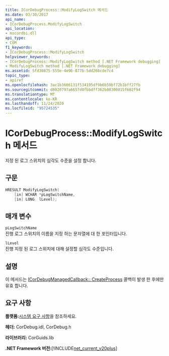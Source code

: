 ```yaml
---
title: ICorDebugProcess::ModifyLogSwitch 메서드
ms.date: 03/30/2017
api_name:
- ICorDebugProcess.ModifyLogSwitch
api_location:
- mscordbi.dll
api_type:
- COM
f1_keywords:
- ICorDebugProcess::ModifyLogSwitch
helpviewer_keywords:
- ICorDebugProcess::ModifyLogSwitch method [.NET Framework debugging]
- ModifyLogSwitch method [.NET Framework debugging]
ms.assetid: 5fd30875-555e-4e96-877b-5dd266cde7c4
topic_type:
- apiref
ms.openlocfilehash: 3ac1b3606131f534195df9b6b59bf72b1bff27fb
ms.sourcegitcommit: d8020797a6657d0fbbdff362b80300815f682f94
ms.translationtype: MT
ms.contentlocale: ko-KR
ms.lasthandoff: 11/24/2020
ms.locfileid: "95724535"
---
```

# <a name="icordebugprocessmodifylogswitch-method"></a>ICorDebugProcess::ModifyLogSwitch 메서드

지정 된 로그 스위치의 심각도 수준을 설정 합니다.  
  
## <a name="syntax"></a>구문  
  
```cpp  
HRESULT ModifyLogSwitch(  
    [in] WCHAR *pLogSwitchName,  
    [in] LONG  lLevel);  
```  
  
## <a name="parameters"></a>매개 변수  

 `pLogSwitchName`  
 진행 로그 스위치의 이름을 지정 하는 문자열에 대 한 포인터입니다.  
  
 `lLevel`  
 진행 지정 된 로그 스위치에 대해 설정할 심각도 수준입니다.  
  
## <a name="remarks"></a>설명  

 이 메서드는 [ICorDebugManagedCallback:: CreateProcess](icordebugmanagedcallback-createprocess-method.md) 콜백이 발생 한 후에만 유효 합니다.  
  
## <a name="requirements"></a>요구 사항  

 **플랫폼:**[시스템 요구 사항](../../get-started/system-requirements.md)을 참조하세요.  
  
 **헤더:** CorDebug.idl, CorDebug.h  
  
 **라이브러리:** CorGuids.lib  
  
 **.NET Framework 버전:**[!INCLUDE[net_current_v20plus](../../../../includes/net-current-v20plus-md.md)]
